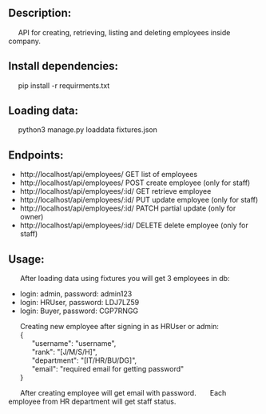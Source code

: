 ## Description:  
&nbsp;&nbsp;&nbsp;&nbsp;&nbsp;API for creating, retrieving, listing and deleting employees inside company.

## Install dependencies:  
&nbsp;&nbsp;&nbsp;&nbsp;&nbsp;pip install -r requirments.txt
    
## Loading data:  
&nbsp;&nbsp;&nbsp;&nbsp;&nbsp;python3 manage.py loaddata fixtures.json
  
## Endpoints:
*   http://localhost/api/employees/ GET list of employees
*   http://localhost/api/employees/ POST  create employee (only for staff)  
*   http://localhost/api/employees/:id/ GET retrieve employee  
*   http://localhost/api/employees/:id/ PUT update employee (only for staff)  
*   http://localhost/api/employees/:id/ PATCH partial update (only for owner)  
*   http://localhost/api/employees/:id/ DELETE  delete employee (only for staff)  

## Usage:
&nbsp;&nbsp;&nbsp;&nbsp;&nbsp; After loading data using fixtures you will get 3 employees in db:
*  login: admin, password: admin123
*  login: HRUser, password: LDJ7LZ59
*  login: Buyer, password: CGP7RNGG

&nbsp;&nbsp;&nbsp;&nbsp;&nbsp; Creating new employee after signing in as HRUser or admin:  
&nbsp;&nbsp;&nbsp;&nbsp;&nbsp; {  
&nbsp;&nbsp;&nbsp;&nbsp;&nbsp; &nbsp;&nbsp;&nbsp;&nbsp;&nbsp;   "username": "username",  
&nbsp;&nbsp;&nbsp;&nbsp;&nbsp; &nbsp;&nbsp;&nbsp;&nbsp;&nbsp;   "rank": "[J/M/S/H]",  
&nbsp;&nbsp;&nbsp;&nbsp;&nbsp; &nbsp;&nbsp;&nbsp;&nbsp;&nbsp;   "department": "[IT/HR/BU/DG]",  
&nbsp;&nbsp;&nbsp;&nbsp;&nbsp; &nbsp;&nbsp;&nbsp;&nbsp;&nbsp;   "email": "required email for getting password"  
&nbsp;&nbsp;&nbsp;&nbsp;&nbsp; }  

&nbsp;&nbsp;&nbsp;&nbsp;&nbsp; After creating employee will get email with password. 
&nbsp;&nbsp;&nbsp;&nbsp;&nbsp; Each employee from HR department will get staff status.
